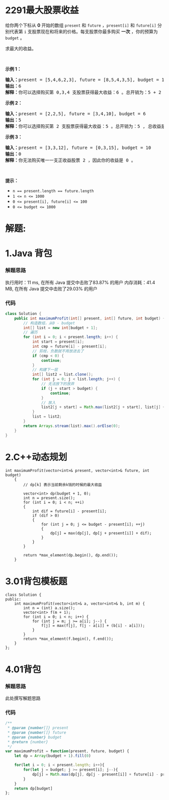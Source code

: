 # 2291最大股票收益
<p>给你两个下标从 <strong>0</strong>&nbsp;开始的数组 <code>present</code> 和 <code>future</code> ，<code>present[i]</code> 和 <code>future[i]</code> 分别代表第 <code>i</code> 支股票现在和将来的价格。每支股票你最多购买 <strong>一次</strong> ，你的预算为 <code>budget</code> 。</p>

<p>求最大的收益。</p>

<p>&nbsp;</p>

<p><strong>示例 1：</strong></p>

<pre>
<strong>输入：</strong>present = [5,4,6,2,3], future = [8,5,4,3,5], budget = 10
<strong>输出：</strong>6
<strong>解释：</strong>你可以选择购买第 0,3,4 支股票获得最大收益：6 。总开销为：5 + 2 + 3 = 10 , 总收益是: 8 + 3 + 5 - 10 = 6 。
</pre>

<p><strong>示例 2：</strong></p>

<pre>
<strong>输入：</strong>present = [2,2,5], future = [3,4,10], budget = 6
<strong>输出：</strong>5
<strong>解释：</strong>你可以选择购买第 2 支股票获得最大收益：5 。总开销为：5 , 总收益是: 10 - 5 = 5 。
</pre>

<p><strong>示例 3：</strong></p>

<pre>
<strong>输入：</strong>present = [3,3,12], future = [0,3,15], budget = 10
<strong>输出：</strong>0
<strong>解释：</strong>你无法购买唯一一支正收益股票 2 ，因此你的收益是 0 。
</pre>

<p>&nbsp;</p>

<p><strong>提示：</strong></p>

<ul>
	<li><code>n == present.length == future.length</code></li>
	<li><code>1 &lt;= n &lt;= 1000</code></li>
	<li><code>0 &lt;= present[i], future[i] &lt;= 100</code></li>
	<li><code>0 &lt;= budget &lt;= 1000</code></li>
</ul>
































# 解题:
# 1.Java 背包
### 解题思路
执行用时：11 ms, 在所有 Java 提交中击败了83.87% 的用户
内存消耗：41.4 MB, 在所有 Java 提交中击败了29.03% 的用户

### 代码

```java
class Solution {
    public int maximumProfit(int[] present, int[] future, int budget) {
        // 构造数组，从0 - budget
        int[] list = new int[budget + 1];
        // 遍历
        for (int i = 0; i < present.length; i++) {
            int start = present[i];
            int cmp = future[i] - present[i];
            // 剪枝，负数就不用放进去了
            if (cmp < 0) {
                continue;
            }
            // 构建下一层
            int[] list2 = list.clone();
            for (int j = 0; j < list.length; j++) {
                // 无法放下的放弃
                if (j + start > budget) {
                    continue;
                }
                // 放入
                list2[j + start] = Math.max(list2[j + start], list[j] + cmp);
            }
            list = list2;
        }
        return Arrays.stream(list).max().orElse(0);
    }
}

```
# 2.C++动态规划

```
int maximumProfit(vector<int>& present, vector<int>& future, int budget) 
    {  
        // dp[k] 表示当前剩余k钱的时候的最大收益

        vector<int> dp(budget + 1, 0);
        int n = present.size();
        for (int i = 0; i < n; ++i)
        {
            int dif = future[i] - present[i];
            if (dif > 0)
            {
                for (int j = 0; j <= budget - present[i]; ++j)
                {
                    dp[j] = max(dp[j], dp[j + present[i]] + dif);
                }
            }
        }

        return *max_element(dp.begin(), dp.end());
    }
```
# 3.01背包模板题
```
class Solution {
public:
    int maximumProfit(vector<int>& a, vector<int>& b, int m) {
        int n = (int) a.size();
        vector<int> f(m + 1);
        for (int i = 0; i < n; i++) {
            for (int j = m; j >= a[i]; j--) {
                f[j] = max(f[j], f[j - a[i]] + (b[i] - a[i]));
            }
        }
        return *max_element(f.begin(), f.end());
    }
};
```
# 4.01背包
### 解题思路
此处撰写解题思路

### 代码

```javascript
/**
 * @param {number[]} present
 * @param {number[]} future
 * @param {number} budget
 * @return {number}
 */
var maximumProfit = function(present, future, budget) {
    let dp = Array(budget + 1).fill(0)

    for(let i = 0; i < present.length; i++){
        for(let j = budget; j >= present[i]; j--){
            dp[j] = Math.max(dp[j], dp[j - present[i]] + future[i] - present[i])
        }
    }
    return dp[budget]
};
```
